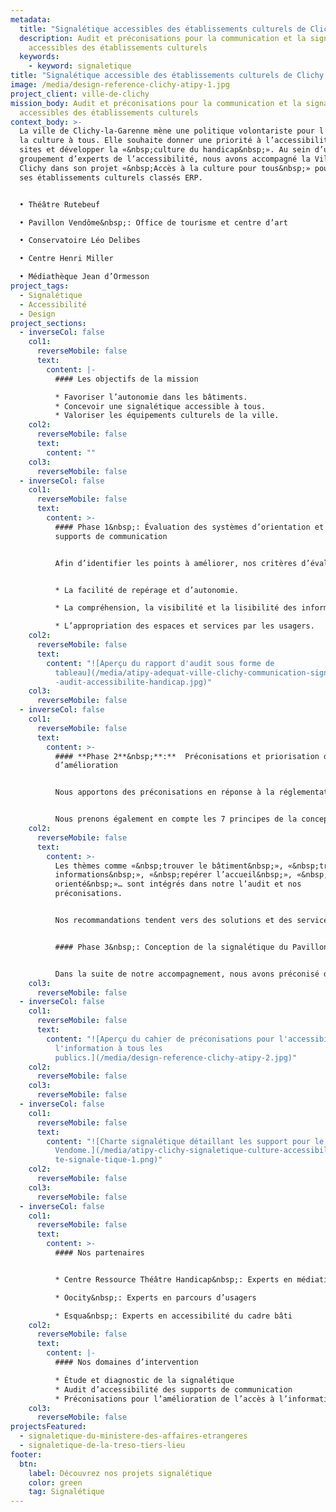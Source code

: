 ```yaml
---
metadata:
  title: "Signalétique accessibles des établissements culturels de Clichy "
  description: Audit et préconisations pour la communication et la signalétique
    accessibles des établissements culturels
  keywords:
    - keyword: signaletique
title: "Signalétique accessible des établissements culturels de Clichy "
image: /media/design-reference-clichy-atipy-1.jpg
project_client: ville-de-clichy
mission_body: Audit et préconisations pour la communication et la signalétique
  accessibles des établissements culturels
context_body: >-
  La ville de Clichy-la-Garenne mène une politique volontariste pour l’accès à
  la culture à tous. Elle souhaite donner une priorité à l’accessibilité de ses
  sites et développer la «&nbsp;culture du handicap&nbsp;». Au sein d’un
  groupement d’experts de l’accessibilité, nous avons accompagné la Ville de
  Clichy dans son projet «&nbsp;Accès à la culture pour tous&nbsp;» pour 5 de
  ses établissements culturels classés ERP.


  • Théâtre Rutebeuf 

  • Pavillon Vendôme&nbsp;: Office de tourisme et centre d’art

  • Conservatoire Léo Delibes

  • Centre Henri Miller

  • Médiathèque Jean d’Ormesson
project_tags:
  - Signalétique
  - Accessibilité
  - Design
project_sections:
  - inverseCol: false
    col1:
      reverseMobile: false
      text:
        content: |-
          #### Les objectifs de la mission

          * Favoriser l’autonomie dans les bâtiments.
          * Concevoir une signalétique accessible à tous.
          * Valoriser les équipements culturels de la ville.
    col2:
      reverseMobile: false
      text:
        content: ""
    col3:
      reverseMobile: false
  - inverseCol: false
    col1:
      reverseMobile: false
      text:
        content: >-
          #### Phase 1&nbsp;: Évaluation des systèmes d’orientation et des
          supports de communication


          Afin d’identifier les points à améliorer, nos critères d’évaluation sont basés sur&nbsp;:


          * La facilité de repérage et d’autonomie.

          * La compréhension, la visibilité et la lisibilité des informations.

          * L’appropriation des espaces et services par les usagers.
    col2:
      reverseMobile: false
      text:
        content: "![Aperçu du rapport d'audit sous forme de
          tableau](/media/atipy-adequat-ville-clichy-communication-signaletique\
          -audit-accessibilite-handicap.jpg)"
    col3:
      reverseMobile: false
  - inverseCol: false
    col1:
      reverseMobile: false
      text:
        content: >-
          #### **Phase 2**&nbsp;**:**  Préconisations et priorisation des points
          d’amélioration


          Nous apportons des préconisations en réponse à la réglementation mais également à la **qualité d’usage.**


          Nous prenons également en compte les 7 principes de la conception universelle incluant les besoins du plus grand nombre d’usagers. Enfin, nous avons également tenu compte des recommandations la marque Tourisme et Handicap. La marque préconise une signalétique accessible reprenant les grands principes de la loi du 11 février 2005&nbsp;: clarté, simplicité, compréhension pour tous, lisibilité.
    col2:
      reverseMobile: false
      text:
        content: >-
          Les thèmes comme «&nbsp;trouver le bâtiment&nbsp;», «&nbsp;trouver des
          informations&nbsp;», «&nbsp;repérer l’accueil&nbsp;», «&nbsp;être
          orienté&nbsp;»… sont intégrés dans notre l’audit et nos
          préconisations. 


          Nos recommandations tendent vers des solutions et des services de qualité et de confort d’usage à destination des publics à besoins spécifiques, équivalentes à celles qui sont aujourd’hui proposées à tous les publics.


          #### P﻿hase 3&nbsp;: Conception de la signalétique du Pavillon Vendôme


          D﻿ans la suite de notre accompagnement, nous avons préconisé des supports de signalétique accessibles pour le Pavillon Vendôme. Bâtiment classé, il abrite un restaurant et des espaces d'expositions.
    col3:
      reverseMobile: false
  - inverseCol: false
    col1:
      reverseMobile: false
      text:
        content: "![Aperçu du cahier de préconisations pour l'accessibilité de
          l'information à tous les
          publics.](/media/design-reference-clichy-atipy-2.jpg)"
    col2:
      reverseMobile: false
    col3:
      reverseMobile: false
  - inverseCol: false
    col1:
      reverseMobile: false
      text:
        content: "![Charte signalétique détaillant les support pour le Pavillon
          Vendome.](/media/atipy-clichy-signaletique-culture-accessibilite-char\
          te-signale-tique-1.png)"
    col2:
      reverseMobile: false
    col3:
      reverseMobile: false
  - inverseCol: false
    col1:
      reverseMobile: false
      text:
        content: >-
          #### Nos partenaires


          * Centre Ressource Théâtre Handicap&nbsp;: Experts en médiation culturelle accessible

          * Oocity&nbsp;: Experts en parcours d’usagers

          * Esqua&nbsp;: Experts en accessibilité du cadre bâti
    col2:
      reverseMobile: false
      text:
        content: |-
          #### Nos domaines d’intervention

          * Étude et diagnostic de la signalétique
          * Audit d’accessibilité des supports de communication
          * Préconisations pour l’amélioration de l’accès à l’information
    col3:
      reverseMobile: false
projectsFeatured:
  - signaletique-du-ministere-des-affaires-etrangeres
  - signaletique-de-la-treso-tiers-lieu
footer:
  btn:
    label: Découvrez nos projets signalétique
    color: green
    tag: Signalétique
---
```

